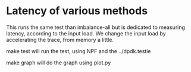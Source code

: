 # Latency of various methods

This runs the same test than imbalance-all but is dedicated to measuring latency, according to the input load. We change the input load by accelerating the trace, from memory a little.


make test will run the test, using NPF and the ../dpdk.testie

make graph will do the graph using plot.py

